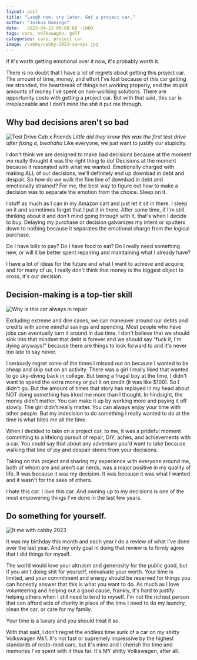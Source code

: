 ```yaml
---
layout: post
title: "Laugh now, cry later. Get a project car."
author: "Joshua Domingo"
date:   2023-04-22 00:00:00 -1000
tags: cars, volkswagen, golf
categories: cars, project car
image: /cabby/cabby-2023-sandys.jpg
---
```

If it's worth getting emotional over it now, it's probably worth it.

There is no doubt that I have a lot of regrets about getting this project car. The amount of time, money, and effort I've lost because of this car getting me stranded, the heartbreak of things not working properly, and the stupid amounts of money I've spent on non-working solutions. There are opportunity costs with getting a project car. But with that said, this car is irreplaceable and I don't mind the shit it put me through.

## Why bad decisions aren't so bad
![Test Drive Cab x Friends](https://www.sudoyashi.com/assets/img/cabby/friends-x-cabby.jpg)
*Little did they know this was the first test drive after fixing it, bwahaha*
Like everyone, we just want to justify our stupidity.

I don't think we are designed to make bad decisions because at the moment we really thought it was the right thing to do! Decisions at the moment because it resonated with what we wanted. Emotionally charged with making ALL of our decisions, we'll definitely end up downbad in debt and despair. So how do we walk the fine line of downbad in debt and emotionally strained? For me, the best way to figure out how to make a decision was to separate the emotion from the choice. Sleep on it.

I stuff as much as I can in my Amazon cart and just let it sit in there. I sleep on it and sometimes forget that I put it in there. After some time, if I'm still thinking about it and don't mind going through with it, that's when I decide to buy. Delaying my purchase or decision galvanizes my intent or sputters down to nothing because it separates the emotional charge from the logical purchase.

Do I have bills to pay? Do I have food to eat? Do I really need something new, or will it be better spent repairing and maintaining what I already have?

I have a lot of ideas for the future and what I want to achieve and acquire, and for many of us, I really don't think that money is the biggest object to cross, it's our decision.

## Decision-making is a top-tier skill

![Why is this car always in repair](https://www.sudoyashi.com/assets/img/cabby-gallery-5.jpg)

Excluding extreme and dire cases, we can maneuver around our debts and credits with some mindful savings and spending. Most people who have jobs can eventually turn it around in due time. I don't believe that we should sink into that mindset that debt is forever and we should say "fuck it, I'm dying anyways!" because there are things to look forward to and it's never too late to say never.

I seriously regret some of the times I missed out on because I wanted to be cheap and skip out on an activity. There was a girl I really liked that wanted to go sky-diving back in college. But being a frugal boy at the time, I didn't want to spend the extra money or put it on credit (it was like $100). So I didn't go. But the amount of times that story has replayed in my head about NOT doing something has irked me more than I thought. In hindsight, the money didn't matter. You can make it up by working more and paying it off slowly. The girl didn't really matter. You can always enjoy your time with other people. But my indecision to do something I really wanted to do at the time is what bites me all the time.

When I decided to take on a project car, to me, it was a prideful moment committing to a lifelong pursuit of repair, DIY, aches, and achievements with a car. You could say that about any adventure you'd want to take because walking that line of joy and despair stems from your decisions.

Taking on this project and sharing my experience with everyone around me, both of whom are and aren't car nerds, was a major positive in my quality of life. It was because it was my decision. It was because it was what I wanted and it wasn't for the sake of others.

I hate this car. I love this car. And owning up to my decisions is one of the most empowering things I've done in the last few years.

## Do something for yourself.

![It me with cabby 2023](https://www.sudoyashi.com/assets/img/cabby/cabby-2023-checker.jpg)

It was my birthday this month and each year I do a review of what I've done over the last year. And my only goal in doing that review is to firmly agree that I did things for myself.

The world would love your altruism and generosity for the public good, but if you ain't doing shit for yourself, reevaluate your worth. Your time is limited, and your commitment and energy should be reserved for things you can honestly answer that this is what you want to do. As much as I love volunteering and helping out a good cause, frankly, it's hard to justify helping others when I still need to tend to myself. I'm not the richest person that can afford acts of charity in place of the time I need to do my laundry, clean the car, or care for my family.

Your time is a luxury and you should treat it so.

With that said, I don't regret the endless time sunk of a car on my shitty Volkswagen Mk1. It's not fast or supremely impressive by the highest standards of resto-mod cars, but it's mine and I cherish the time and memories I've spent with it thus far. It's MY shitty Volkswagen, after all.